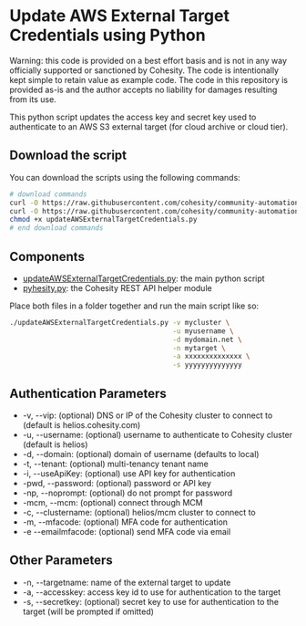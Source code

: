 # Update AWS External Target Credentials using Python

Warning: this code is provided on a best effort basis and is not in any way officially supported or sanctioned by Cohesity. The code is intentionally kept simple to retain value as example code. The code in this repository is provided as-is and the author accepts no liability for damages resulting from its use.

This python script updates the access key and secret key used to authenticate to an AWS S3 external target (for cloud archive or cloud tier).

## Download the script

You can download the scripts using the following commands:

```bash
# download commands
curl -O https://raw.githubusercontent.com/cohesity/community-automation-samples/main/python/updateAWSExternalTargetCredentials/updateAWSExternalTargetCredentials.py
curl -O https://raw.githubusercontent.com/cohesity/community-automation-samples/main/python/pyhesity.py
chmod +x updateAWSExternalTargetCredentials.py
# end download commands
```

## Components

* [updateAWSExternalTargetCredentials.py](https://raw.githubusercontent.com/cohesity/community-automation-samples/main/python/updateAWSExternalTargetCredentials/updateAWSExternalTargetCredentials.py): the main python script
* [pyhesity.py](https://raw.githubusercontent.com/cohesity/community-automation-samples/main/python/pyhesity/pyhesity.py): the Cohesity REST API helper module

Place both files in a folder together and run the main script like so:

```bash
./updateAWSExternalTargetCredentials.py -v mycluster \
                                        -u myusername \
                                        -d mydomain.net \
                                        -n mytarget \
                                        -a xxxxxxxxxxxxxx \
                                        -s yyyyyyyyyyyyyy
```

## Authentication Parameters

* -v, --vip: (optional) DNS or IP of the Cohesity cluster to connect to (default is helios.cohesity.com)
* -u, --username: (optional) username to authenticate to Cohesity cluster (default is helios)
* -d, --domain: (optional) domain of username (defaults to local)
* -t, --tenant: (optional) multi-tenancy tenant name
* -i, --useApiKey: (optional) use API key for authentication
* -pwd, --password: (optional) password or API key
* -np, --noprompt: (optional) do not prompt for password
* -mcm, --mcm: (optional) connect through MCM
* -c, --clustername: (optional) helios/mcm cluster to connect to
* -m, --mfacode: (optional) MFA code for authentication
* -e --emailmfacode: (optional) send MFA code via email

## Other Parameters

* -n, --targetname: name of the external target to update
* -a, --accesskey: access key id to use for authentication to the target
* -s, --secretkey: (optional) secret key to use for authentication to the target (will be prompted if omitted)
